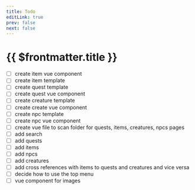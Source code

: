 ```yaml
---
title: Todo
editLink: true
prev: false
next: false
---
```

# {{ $frontmatter.title }}

- [ ] create item vue component
- [ ] create item template
- [ ] create quest template
- [ ] create quest vue component
- [ ] create creature template
- [ ] create create vue component
- [ ] create npc template
- [ ] create npc vue component
- [ ] create vue file to scan folder for quests, items, creatures, npcs pages
- [ ] add search
- [ ] add quests
- [ ] add items
- [ ] add npcs
- [ ] add creatures
- [ ] add cross references with items to quests and creatures and vice versa
- [ ] decide how to use the top menu
- [ ] vue component for images
